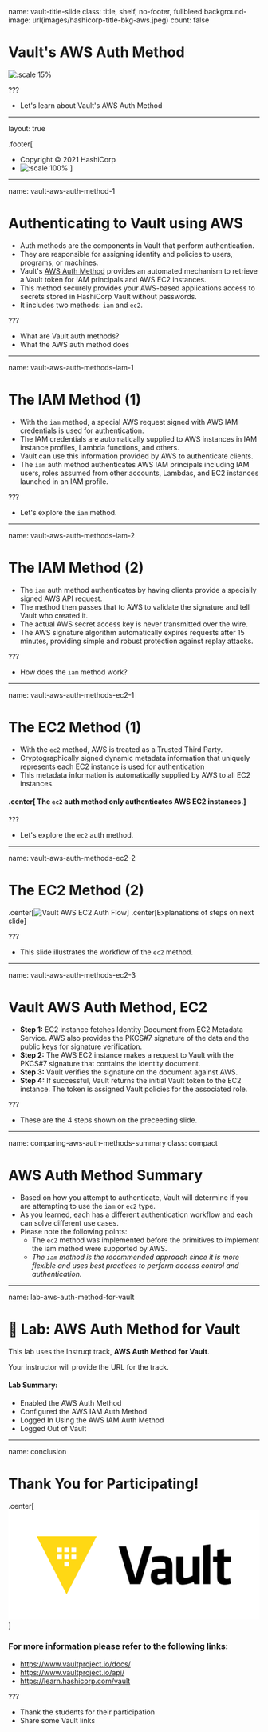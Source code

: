 name: vault-title-slide
class: title, shelf, no-footer, fullbleed
background-image: url(images/hashicorp-title-bkg-aws.jpeg)
count: false

# Vault's AWS Auth Method

![:scale 15%](images/vault_logo_y.png)

???
* Let's learn about Vault's AWS Auth Method

---
layout: true

.footer[
- Copyright © 2021 HashiCorp
- ![:scale 100%](https://hashicorp.github.io/field-workshops-assets/assets/logos/HashiCorp_Icon_Black.svg)
]

---
name: vault-aws-auth-method-1
# Authenticating to Vault using AWS
* Auth methods are the components in Vault that perform authentication.
* They are responsible for assigning identity and policies to users, programs, or machines.
* Vault's [AWS Auth Method](https://www.vaultproject.io/docs/auth/aws/) provides an automated mechanism to retrieve a Vault token for IAM principals and AWS EC2 instances.
* This method securely provides your AWS-based
applications access to secrets stored in HashiCorp Vault without passwords.
* It includes two methods: `iam` and `ec2`.

???
* What are Vault auth methods?
* What the AWS auth method does

---
name: vault-aws-auth-methods-iam-1
# The IAM Method (1)

* With the `iam` method, a special AWS request signed with AWS IAM credentials is used for authentication.
* The IAM credentials are automatically supplied to AWS
instances in IAM instance profiles, Lambda functions, and others.
* Vault can use this information provided by AWS to authenticate clients.
* The `iam` auth method authenticates AWS IAM principals including IAM users, roles assumed from other accounts, Lambdas, and EC2 instances launched in an IAM profile.

???
* Let's explore the `iam` method.

---
name: vault-aws-auth-methods-iam-2
# The IAM Method (2)
* The `iam` auth method authenticates by having clients provide a specially signed AWS API request.
* The method then passes that to AWS to validate the signature and tell Vault who created it.
* The actual AWS secret access key is never transmitted over the wire.
* The AWS signature algorithm automatically expires requests after 15 minutes, providing simple and robust protection against replay attacks.

???
* How does the `iam` method work?

---
name: vault-aws-auth-methods-ec2-1
# The EC2 Method (1)
* With the `ec2` method, AWS is treated as a Trusted Third Party.
* Cryptographically signed dynamic metadata information that uniquely represents each EC2 instance is used for authentication
* This metadata information is automatically supplied by AWS to all EC2 instances.

#### .center[ The `ec2` auth method only authenticates AWS EC2 instances.]

???
* Let's explore the `ec2` auth method.
---
name: vault-aws-auth-methods-ec2-2
# The EC2 Method (2)

.center[![Vault AWS EC2 Auth Flow](aws/vault-oss/images/vault-aws-ec2-auth-flow.png)]
.center[Explanations of steps on next slide]

???
* This slide illustrates the workflow of the `ec2` method.

---
name: vault-aws-auth-methods-ec2-3
# Vault AWS Auth Method, EC2

- **Step 1:** EC2 instance fetches Identity Document from EC2 Metadata Service. AWS also provides the PKCS#7 signature of the data and the public keys for signature verification.
- **Step 2:** The AWS EC2 instance makes a request to Vault with the PKCS#7 signature that contains the identity document.
- **Step 3:** Vault verifies the signature on the document against AWS.
- **Step 4:** If successful, Vault returns the initial Vault token to the EC2 instance. The token is assigned Vault policies for the associated role.

???
* These are the 4 steps shown on the preceeding slide.

---
name: comparing-aws-auth-methods-summary
class: compact
# AWS Auth Method Summary
* Based on how you attempt to authenticate, Vault will determine if you are attempting to use the `iam` or `ec2` type.
* As you learned, each has a different
authentication workflow and each can solve different use cases.
* Please note the following points:
  * The `ec2` method was implemented before the primitives to implement the iam method were supported by AWS.
  * *The `iam` method is the recommended approach since it is more flexible and uses best practices to perform access control and authentication.*

---
name: lab-aws-auth-method-for-vault
# 🔬 Lab: AWS Auth Method for Vault
This lab uses the Instruqt track, **AWS Auth Method for Vault**.

Your instructor will provide the URL for the track.

#### Lab Summary:
- Enabled the AWS Auth Method
- Configured the AWS IAM Auth Method
- Logged In Using the AWS IAM Auth Method
- Logged Out of Vault

---
name: conclusion
# Thank You for Participating!
.center[![:scale 40%](images/vault_logo_full_y.png)]

### For more information please refer to the following links:
* https://www.vaultproject.io/docs/
* https://www.vaultproject.io/api/
* https://learn.hashicorp.com/vault

???
* Thank the students for their participation
* Share some Vault links
